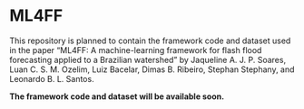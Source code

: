 # ML4FF

This repository is planned to contain the framework code and dataset used in the paper “ML4FF: A machine-learning framework for flash flood forecasting applied to a Brazilian watershed” by Jaqueline A. J. P. Soares, Luan C. S. M. Ozelim, Luiz Bacelar, Dimas B. Ribeiro, Stephan Stephany, and Leonardo B. L. Santos.

**The framework code and dataset will be available soon.**
